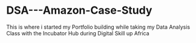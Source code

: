# DSA---Amazon-Case-Study
This is where i started my Portfolio building while taking my Data Analysis Class with the Incubator Hub during Digital Skill up Africa
